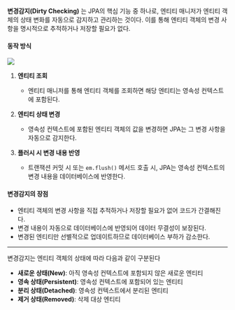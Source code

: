 **변경감지(Dirty Checking)** 는 JPA의 핵심 기능 중 하나로, 엔티티 매니저가 엔티티 객체의 상태 변화를 자동으로 감지하고 관리하는 것이다. 이를 통해 엔티티 객체의 변경 사항을 명시적으로 추적하거나 저장할 필요가 없다.

#### 동작 방식

![](https://i.imgur.com/JzcbE6j.png)


1. **엔티티 조회**
    - 엔티티 매니저를 통해 엔티티 객체를 조회하면 해당 엔티티는 영속성 컨텍스트에 포함된다.

2. **엔티티 상태 변경**
    - 영속성 컨텍스트에 포함된 엔티티 객체의 값을 변경하면 JPA는 그 변경 사항을 자동으로 감지한다.

3. **플러시 시 변경 내용 반영**
    - 트랜잭션 커밋 시 또는 `em.flush()` 메서드 호출 시, JPA는 영속성 컨텍스트의 변경 내용을 데이터베이스에 반영한다.

#### 변경감지의 장점

- 엔티티 객체의 변경 사항을 직접 추적하거나 저장할 필요가 없어 코드가 간결해진다.
- 변경 내용이 자동으로 데이터베이스에 반영되어 데이터 무결성이 보장된다.
- 변경된 엔티티만 선별적으로 업데이트하므로 데이터베이스 부하가 감소한다.

---
변경감지는 엔티티 객체의 상태에 따라 다음과 같이 구분된다

- **새로운 상태(New)**: 아직 영속성 컨텍스트에 포함되지 않은 새로운 엔티티
- **영속 상태(Persistent)**: 영속성 컨텍스트에 포함되어 있는 엔티티
- **분리 상태(Detached)**: 영속성 컨텍스트에서 분리된 엔티티
- **제거 상태(Removed)**: 삭제 대상 엔티티